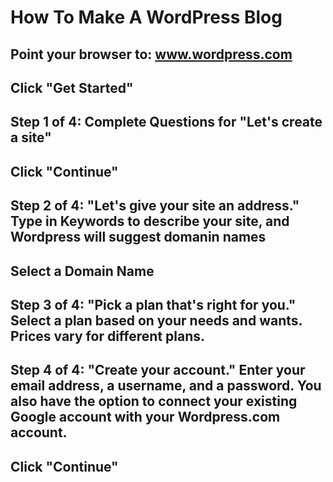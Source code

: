 # How To Make A WordPress Blog
## Point your browser to: www.wordpress.com
## Click "Get Started"
## Step 1 of 4: Complete Questions for "Let's create a site" 
## Click "Continue"
## Step 2 of 4: "Let's give your site an address." Type in Keywords to describe your site, and Wordpress will suggest domanin names
## Select a Domain Name
## Step 3 of 4: "Pick a plan that's right for you." Select a plan based on your needs and wants. Prices vary for different plans. 
## Step 4 of 4: "Create your account." Enter your email address, a username, and a password. You also have the option to connect your existing Google account with your Wordpress.com account. 
## Click "Continue" 
